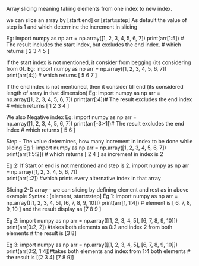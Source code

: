 Array slicing meaning taking elements from one index to new index.

we can slice an array by [start:end] or [start:end:step]
	As default the value of step is 1 and which determine the increment in slicing

Eg:		import numpy as np
			arr = np.array([1, 2, 3, 4, 5, 6, 7])
			print(arr[1:5]) # The result includes the start index, but excludes the end index. 
			# which returns [ 2 3 4 5 ]

If the start index is not mentioned, it consider from begging (its considering from 0).
Eg:		import numpy as np
			arr = np.array([1, 2, 3, 4, 5, 6, 7])
			print(arr[4:])
			# which returns [ 5 6 7 ]

If the end index is not mentioned, then it consider till end (its considered length of array in that dimension)
Eg:		import numpy as np
			arr = np.array([1, 2, 3, 4, 5, 6, 7])
			print(arr[:4])# The result excludes the end index
			# which returns [ 1 2 3 4 ]

We also Negative index
Eg:		import numpy as np
			arr = np.array([1, 2, 3, 4, 5, 6, 7])
			print(arr[-3:-1])# The result excludes the end index
			# which returns [ 5 6 ]

Step  -  The value determines, how many increment in index to be done while slicing
Eg 1:		import numpy as np
			arr = np.array([1, 2, 3, 4, 5, 6, 7])
			print(arr[1:5:2])
			# which returns [ 2 4 ] as increment in index is 2

Eg 2: 	If Start or end is not mentioned and step is 2. 
			import numpy as np
			arr = np.array([1, 2, 3, 4, 5, 6, 7])	
			print(arr[::2]) #which prints every alternative index in that array

Slicing 2-D array -  we can slicing by defining element and rest as in above example
Syntax : 	[element, start:end:step]
Eg 1: 	 	import numpy as np
				arr = np.array([[1, 2, 3, 4, 5], [6, 7, 8, 9, 10]])
				print(arr[1, 1:4]) # element is [ 6, 7, 8, 9, 10 ] and the result display as [7 8 9 ]

Eg 2:		import numpy as np
				arr = np.array([[1, 2, 3, 4, 5], [6, 7, 8, 9, 10]])
				print(arr[0:2, 2]) #takes both elements as 0:2 and index 2 from both elements
				# the result is [3 8]

Eg 3:		import numpy as np
				arr = np.array([[1, 2, 3, 4, 5], [6, 7, 8, 9, 10]])
				print(arr[0:2, 1:4])#takes both elements and index from 1:4 both elements
				# the result is [[2 3 4] [7 8 9]]







